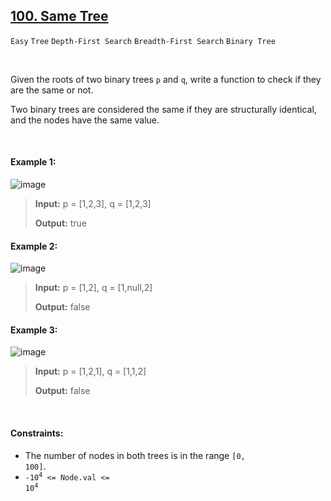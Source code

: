 ## [100. Same Tree](https://leetcode.com/problems/same-tree)

<code>Easy</code> <code>Tree</code> <code>Depth-First Search</code> <code>Breadth-First Search</code> <code>Binary Tree</code>

<br>

Given the roots of two binary trees <code>p</code> and <code>q</code>, write a function to check if they are the same or not.

Two binary trees are considered the same if they are structurally identical, and the nodes have the same value.

<br>

#### Example 1:

![image](https://github.com/user-attachments/assets/0b751f88-1289-423c-8ffc-e0f877a451a8)

> __Input:__ p = [1,2,3], q = [1,2,3]
> 
> __Output:__ true

#### Example 2:

![image](https://github.com/user-attachments/assets/3cf7d407-257f-4a53-9aa9-c758667d4cc1)

> __Input:__ p = [1,2], q = [1,null,2]
> 
> __Output:__ false

#### Example 3:

![image](https://github.com/user-attachments/assets/77977a2f-83b9-40b8-a957-8082c14ae9d2)

> __Input:__ p = [1,2,1], q = [1,1,2]
> 
> __Output:__ false

<br>

#### Constraints:

- The number of nodes in both trees is in the range <code>[0, 100]</code>.
- <code>-10<sup>4</sup> <= Node.val <= 10<sup>4</sup></code>
